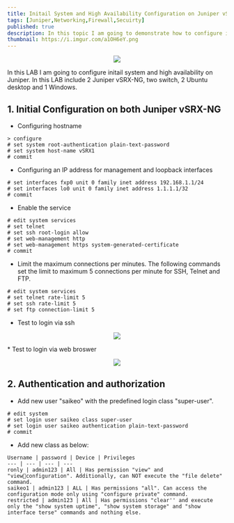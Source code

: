 ```yaml
---
title: Initail System and High Availability Configuration on Juniper vSRX
tags: [Juniper,Networking,Firewall,Secuirty]
published: true
description: In this topic I am going to demonstrate how to configure initail system and high availability on Juniper vSRX-NG on Junos 21.2R1.10. 
thumbnail: https://i.imgur.com/a1OH6eY.png
---
```


<p align = "center">
<img src = "https://i.imgur.com/a1OH6eY.png">
</p>

In this LAB I am going to configure initail system and high availability on Juniper. In this LAB include 2 Juniper vSRX-NG, two switch, 2 Ubuntu desktop and 1 Windows.

## [](#header-2) 1. Initial Configuration on both Juniper vSRX-NG
* Configuring hostname
```
> configure
# set system root-authentication plain-text-password
# set system host-name vSRX1
# commit
```
* Configuring an IP address for management and loopback interfaces
```
# set interfaces fxp0 unit 0 family inet address 192.168.1.1/24
# set interfaces lo0 unit 0 family inet address 1.1.1.1/32
# commit
```
* Enable the service
```
# edit system services
# set telnet 
# set ssh root-login allow 
# set web-management http
# set web-management https system-generated-certificate
# commit
```
* Limit the maximum connections per minutes. The following commands set the limit to maximum 5 connections per minute for SSH, Telnet and FTP.
```
# edit system services
# set telnet rate-limit 5
# set ssh rate-limit 5
# set ftp connection-limit 5
```
* Test to login via ssh
<p align = "center">
<img src = "https://i.imgur.com/Lcewn9E.png">
</p>
* Test to login via web broswer
<p align = "center">
<img src = "https://i.imgur.com/9ur61Nl.png">
</p>

## [](#header-2) 2. Authentication and authorization
* Add new user "saikeo" with the predefined login class "super-user".
```
# edit system
# set login user saikeo class super-user
# set login user saikeo authentication plain-text-password
# commit
```
* Add new class as below:
```
Username | password | Device | Privileges
--- | --- | --- | ---
ronly | admin123 | All | Has permission "view" and "viewconfiguration". Additionally, can NOT execute the "file delete" command.
saikeo1 | admin123 | ALL | Has permissions "all". Can access the configuration mode only using "configure private" command.
restricted | admin123 | All | Has permissions "clear'' and execute only the "show system uptime", "show system storage" and "show interface terse" commands and nothing else.
```